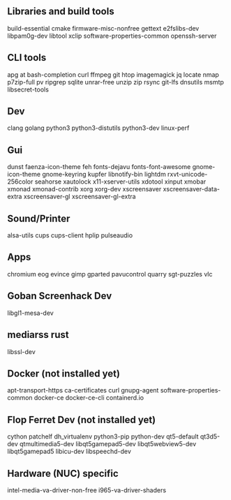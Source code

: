 Libraries and build tools
-------------------------
build-essential cmake firmware-misc-nonfree gettext e2fslibs-dev libpam0g-dev libtool xclip software-properties-common openssh-server

CLI tools
---------
apg at bash-completion curl ffmpeg git htop imagemagick jq locate nmap p7zip-full pv ripgrep sqlite unrar-free unzip zip rsync git-lfs dnsutils msmtp libsecret-tools

Dev
---
clang golang python3 python3-distutils python3-dev linux-perf

Gui
---
dunst faenza-icon-theme feh fonts-dejavu fonts-font-awesome gnome-icon-theme gnome-keyring kupfer libnotify-bin lightdm rxvt-unicode-256color seahorse xautolock x11-xserver-utils xdotool xinput xmobar xmonad xmonad-contrib xorg xorg-dev xscreensaver xscreensaver-data-extra xscreensaver-gl xscreensaver-gl-extra

Sound/Printer
-------------
alsa-utils cups cups-client hplip pulseaudio

Apps
----
chromium eog evince gimp gparted pavucontrol quarry sgt-puzzles vlc

Goban Screenhack Dev
--------------------
libgl1-mesa-dev

mediarss rust
------------
libssl-dev

Docker (not installed yet)
--------------------------
apt-transport-https ca-certificates curl gnupg-agent software-properties-common docker-ce docker-ce-cli containerd.io

Flop Ferret Dev (not installed yet)
-----------------------------------
cython patchelf dh_virtualenv python3-pip python-dev qt5-default qt3d5-dev qtmultimedia5-dev libqt5gamepad5-dev libqt5webview5-dev libqt5gamepad5 libicu-dev libspeechd-dev

Hardware (NUC) specific
-----------------------
intel-media-va-driver-non-free i965-va-driver-shaders

